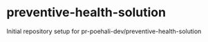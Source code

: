 # preventive-health-solution

Initial repository setup for pr-poehali-dev/preventive-health-solution